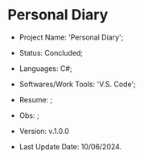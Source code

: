 # Personal Diary

- Project Name: 'Personal Diary';
- Status: Concluded;
- Languages: C#;
- Softwares/Work Tools: 'V.S. Code';
- Resume: ;
- Obs: ;
- Version: v.1.0.0

- Last Update Date: 10/06/2024.

##
